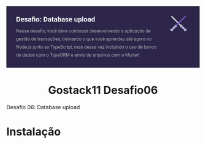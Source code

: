 <div align="center">
  <img src="https://raw.githubusercontent.com/tonoliveira96/gostack11-desafio06/master/assets/image-desafio-06.png"/>
</div>
 <h1 align="center">Gostack11 Desafio06</h1>

Desafio 06: Database upload

# Instalação
